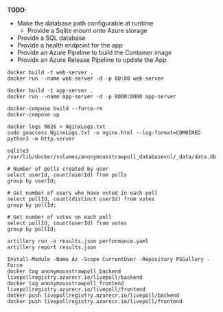 **TODO**:
- Make the database path configurable at runtime
   - Provide a Sqlite mount onto Azure storage
- Provide a SQL database
- Provide a health endpoint for the app
- Provide an Azure Pipeline to build the Container image
- Provide an Azure Release Pipeline to update the App
```
docker build -t web-server .
docker run --name web-server -d -p 80:80 web-server

docker build -t app-server .
docker run --name app-server -d -p 8000:8000 app-server

docker-compose build --force-rm
docker-compose up

docker logs 9826 > NginxLogs.txt
sudo goaccess NginxLogs.txt -o nginx.html --log-format=COMBINED
python3 -m http.server

sqlite3 /var/lib/docker/volumes/anonymousstrawpoll_databasevol/_data/data.db

# Number of polls created by user
select userId, count(userId) from polls
group by userId;

# Get number of users who have voted in each poll
select pollId, count(distinct userId) from votes
group by pollId;

# Get number of votes on each poll
select pollId, count(userId) from votes
group by pollId;
```

```
artillery run -o results.json performance.yaml
artillery report results.json
```

```
Install-Module -Name Az -Scope CurrentUser -Repository PSGallery -Force
docker tag anonymousstrawpoll_backend livepollregistry.azurecr.io/livepoll/backend
docker tag anonymousstrawpoll_frontend livepollregistry.azurecr.io/livepoll/frontend
docker push livepollregistry.azurecr.io/livepoll/backend
docker push livepollregistry.azurecr.io/livepoll/frontend
```